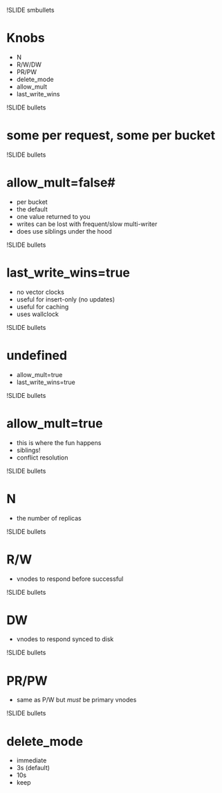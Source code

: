!SLIDE smbullets

# Knobs #

* N
* R/W/DW
* PR/PW
* delete_mode
* allow_mult
* last_write_wins

!SLIDE bullets

# some per request, some per bucket

!SLIDE bullets

# allow_mult=false#

* per bucket
* the default
* one value returned to you
* writes can be lost with frequent/slow multi-writer
* does use siblings under the hood

!SLIDE bullets

# last_write_wins=true #

* no vector clocks
* useful for insert-only (no updates)
* useful for caching
* uses wallclock

!SLIDE bullets

# undefined #

* allow_mult=true
* last_write_wins=true

!SLIDE bullets

# allow_mult=true #

* this is where the fun happens
* siblings!
* conflict resolution

!SLIDE bullets

# N #

* the number of replicas

!SLIDE bullets

# R/W #

* vnodes to respond before successful

!SLIDE bullets

# DW #

* vnodes to respond synced to disk

!SLIDE bullets

# PR/PW #

* same as P/W but _must_ be primary vnodes

!SLIDE bullets

# delete_mode #

* immediate
* 3s (default)
* 10s
* keep
